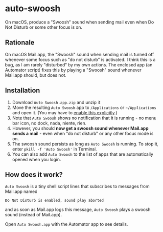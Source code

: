 # auto-swoosh

On macOS, produce a "Swoosh" sound when sending mail even when Do Not Disturb or some other focus is on.

## Rationale

On macOS Mail.app, the "Swoosh" sound when sending mail is turned off whenever some focus such as "do not disturb" is activated.
I think this is a bug, as I am rarely "disturbed" by my own actions.
The enclosed app (an Automator script) fixes this by playing a "Swoosh" sound whenever Mail.app should, but does not.

## Installation

1. Download `Auto Swoosh.app.zip` and unzip it
2. Move the resulting `Auto Swoosh` app to `/Applications` or `~/Applications` and open it. (You may have to [enable this explicitly](https://www.macworld.com/article/672947/how-to-open-a-mac-app-from-an-unidentified-developer.html).)
3. Note that `Auto Swoosh` shows no notification that it is running - no menu bar icon, no dock, nada, niente, rien.
4. However, you should **now get a swoosh sound whenever Mail.app sends a mail** - even when "do not disturb" or any other focus mode is on.
5. The swoosh sound persists as long as `Auto Swoosh` is running. To stop it, enter `pkill -f 'Auto Swoosh'` in Terminal.
6. You can also add `Auto Swoosh` to the list of apps that are automatically opened when you login.


## How does it work?

`Auto Swoosh` is a tiny shell script lines that subscribes to messages from Mail.app named

    Do Not Disturb is enabled, sound play aborted

and as soon as Mail.app logs this message, `Auto Swoosh` plays a swoosh sound (instead of Mail.app).

Open `Auto Swoosh.app` with the Automator app to see details.
